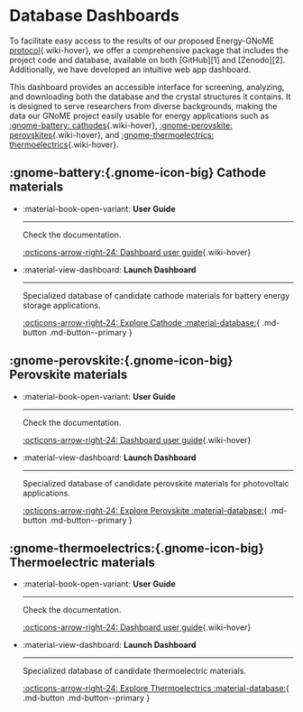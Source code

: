 # Database Dashboards

To facilitate easy access to the results of our proposed Energy-GNoME [protocol](../about_db/index.md){.wiki-hover}, we offer a comprehensive package that includes the project code and database, available on both [GitHub][1] and [Zenodo][2]. Additionally, we have developed an intuitive web app dashboard.

This dashboard provides an accessible interface for screening, analyzing, and downloading both the database and the crystal structures it contains. It is designed to serve researchers from diverse backgrounds, making the data our GNoME project easily usable for energy applications such as [:gnome-battery: cathodes](#cathode-materials){.wiki-hover}, [:gnome-perovskite: perovskites](#perovskite-materials){.wiki-hover}, and [:gnome-thermoelectrics: thermoelectrics](#thermoelectric-materials){.wiki-hover}.

## :gnome-battery:{.gnome-icon-big} Cathode materials


<div class="grid cards" markdown>

- :material-book-open-variant: __User Guide__

    ---

    Check the documentation.

    [:octicons-arrow-right-24: Dashboard user guide](./cathodes/userguide.md){.wiki-hover}

- :material-view-dashboard: __Launch Dashboard__

    ---

    Specialized database of candidate cathode materials for battery energy storage applications.

    [:octicons-arrow-right-24: Explore Cathode :material-database:](./cathodes/dashboard.html){ .md-button .md-button--primary }


</div>

## :gnome-perovskite:{.gnome-icon-big} Perovskite materials


<div class="grid cards" markdown>

- :material-book-open-variant: __User Guide__

    ---

    Check the documentation.

    [:octicons-arrow-right-24: Dashboard user guide](./perovskites/userguide.md){.wiki-hover}

- :material-view-dashboard: __Launch Dashboard__

    ---

    Specialized database of candidate perovskite materials for photovoltaic applications.

    [:octicons-arrow-right-24: Explore Perovskite :material-database:](./perovskites/dashboard.html){ .md-button .md-button--primary }


</div>


## :gnome-thermoelectrics:{.gnome-icon-big} Thermoelectric materials


<div class="grid cards" markdown>

- :material-book-open-variant: __User Guide__

    ---

    Check the documentation.

    [:octicons-arrow-right-24: Dashboard user guide](./thermoelectrics/userguide.md){.wiki-hover}

- :material-view-dashboard: __Launch Dashboard__

    ---

    Specialized database of candidate thermoelectric materials.

    [:octicons-arrow-right-24: Explore Thermoelectrics :material-database:](./thermoelectrics/dashboard.html){ .md-button .md-button--primary }


</div>
